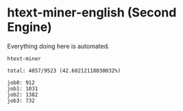 # htext-miner-english (Second Engine)

Everything doing here is automated.

```
htext-miner

total: 4057/9523 (42.60212118030032%)

job0: 912
job1: 1031
job2: 1382
job3: 732
```